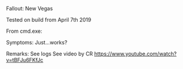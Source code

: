 Fallout: New Vegas

Tested on build from April 7th 2019

From cmd.exe:


Symptoms:
Just...works?

Remarks:
See logs
See video by CR
https://www.youtube.com/watch?v=tBFJu6FKfJc
